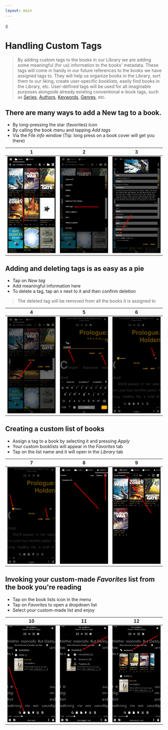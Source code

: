 ```yaml
---
layout: main
---
```

[<](/wiki/faq)

# Handling Custom Tags

> By adding custom tags to the books in our Library we are adding some meaningful (for us) information to the books' metadata. These tags will come in handy in our future references to the books we have assigned tags to. They will help us organize books in the Library, sort them to our liking, create user-specific booklists, easily find books in the Library, etc.
> User-defined tags will be used for all imaginable purposes alongside already existing conventional e-book tags, such as [Series](), [Authors](), [Keywords](), [Genres](), etc.

## There are many ways to add a **New tag** to a book.

* By long-pressing the star (favorites) icon
* By calling the book menu and tapping _Add tags_
* Via the _File info_ window (Tip: long press on a book cover will get you there)

|1|2|3|
|-|-|-|
|![](1.png)|![](2.png)|![](3.png)|

## Adding and deleting tags is as easy as a pie

* Tap on _New tag_
* Add meaningful information here
* To delete a tag, tap an _x_ next to it and then confirm deletion
> The deleted tag will be removed from all the books it is assigned to

|4|5|6|
|-|-|-|
|![](4.png)|![](5.png)|![](6.png)|


## Creating a custom list of books

* Assign a tag to a book by selecting it and pressing _Apply_
* Your custom booklists will appear in the _Favorites_ tab
* Tap on the list name and it will open in the _Library_ tab

|7|8|9|
|-|-|-|
|![](7.png)|![](8.png)|![](9.png)|

## Invoking your custom-made _Favorites_ list from the book you're reading

* Tap on the book lists icon in the menu
* Tap on _Favorites_ to open a dropdown list
* Select your custom-made list and enjoy

|10|11|12|
|-|-|-|
|![](10.png)|![](11.png)|![](12.png)|
